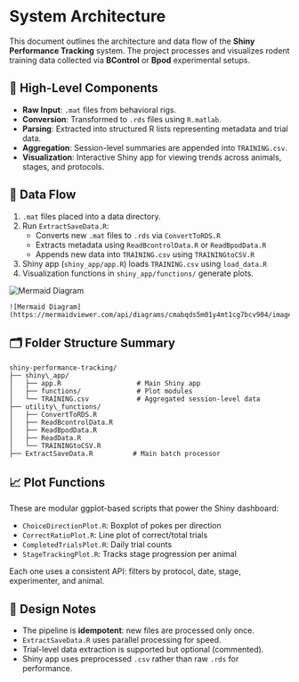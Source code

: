 # System Architecture

This document outlines the architecture and data flow of the **Shiny Performance Tracking** system. The project processes and visualizes rodent training data collected via **BControl** or **Bpod** experimental setups.


## 🧱 High-Level Components

- **Raw Input**: `.mat` files from behavioral rigs.
- **Conversion**: Transformed to `.rds` files using `R.matlab`.
- **Parsing**: Extracted into structured R lists representing metadata and trial data.
- **Aggregation**: Session-level summaries are appended into `TRAINING.csv`.
- **Visualization**: Interactive Shiny app for viewing trends across animals, stages, and protocols.

## 🔄 Data Flow

1. `.mat` files placed into a data directory.
2. Run `ExtractSaveData.R`:
   - Converts new `.mat` files to `.rds` via `ConvertToRDS.R`
   - Extracts metadata using `ReadBcontrolData.R` or `ReadBpodData.R`
   - Appends new data into `TRAINING.csv` using `TRAININGtoCSV.R`
3. Shiny app (`shiny_app/app.R`) loads `TRAINING.csv` using `load_data.R`
4. Visualization functions in `shiny_app/functions/` generate plots.

![Mermaid Diagram](https://mermaidviewer.com/api/diagrams/cmabqds5m01y4mt1cg7bcv904/image)
```mermaid
![Mermaid Diagram](https://mermaidviewer.com/api/diagrams/cmabqds5m01y4mt1cg7bcv904/image)
```

## 🗂️ Folder Structure Summary

```
shiny-performance-tracking/
├── shiny\_app/
│   ├── app.R                   # Main Shiny app
│   ├── functions/              # Plot modules
│   └── TRAINING.csv            # Aggregated session-level data
├── utility\_functions/
│   ├── ConvertToRDS.R
│   ├── ReadBcontrolData.R
│   ├── ReadBpodData.R
│   ├── ReadData.R
│   └── TRAININGtoCSV.R
├── ExtractSaveData.R          # Main batch processor

```


## 📈 Plot Functions

These are modular ggplot-based scripts that power the Shiny dashboard:

- `ChoiceDirectionPlot.R`: Boxplot of pokes per direction
- `CorrectRatioPlot.R`: Line plot of correct/total trials
- `CompletedTrialsPlot.R`: Daily trial counts
- `StageTrackingPlot.R`: Tracks stage progression per animal

Each one uses a consistent API: filters by protocol, date, stage, experimenter, and animal.


## 🧠 Design Notes

- The pipeline is **idempotent**: new files are processed only once.
- `ExtractSaveData.R` uses parallel processing for speed.
- Trial-level data extraction is supported but optional (commented).
- Shiny app uses preprocessed `.csv` rather than raw `.rds` for performance.
